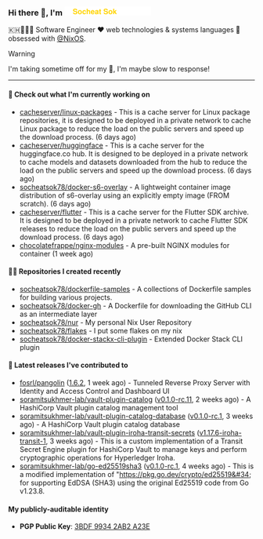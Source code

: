 <h3>
   Hi there 👋,
   I'm <a href="#"><img src="assets/branding.svg" width="177" height="18"></a>
</h3>

<p>
   🇰🇭👨🏻‍💻 Software Engineer ❤️ web technologies & systems languages 🫰 obsessed with <a href="https://github.com/NixOS">@NixOS</a>.
</p>

> [!WARNING]
> I'm taking sometime off for my 👶, I'm maybe slow to response!

---
#### 👷 Check out what I'm currently working on

- [cacheserver/linux-packages](https://github.com/cacheserver/linux-packages) - This is a cache server for Linux package repositories, it is designed to be deployed in a private network to cache Linux package to reduce the load on the public servers and speed up the download process. (6 days ago)
- [cacheserver/huggingface](https://github.com/cacheserver/huggingface) - This is a cache server for the huggingface.co hub. It is designed to be deployed in a private network to cache models and datasets downloaded from the hub to reduce the load on the public servers and speed up the download process. (6 days ago)
- [socheatsok78/docker-s6-overlay](https://github.com/socheatsok78/docker-s6-overlay) - A lightweight container image distribution of s6-overlay using an explicitly empty image (FROM scratch). (6 days ago)
- [cacheserver/flutter](https://github.com/cacheserver/flutter) - This is a cache server for the Flutter SDK archive. It is designed to be deployed in a private network to cache Flutter SDK releases to reduce the load on the public servers and speed up the download process. (6 days ago)
- [chocolatefrappe/nginx-modules](https://github.com/chocolatefrappe/nginx-modules) - A pre-built NGINX modules for container (1 week ago)

#### 👨‍💻 Repositories I created recently

- [socheatsok78/dockerfile-samples](https://github.com/socheatsok78/dockerfile-samples) - A collections of Dockerfile samples for building various projects.
- [socheatsok78/docker-gh](https://github.com/socheatsok78/docker-gh) - A Dockerfile for downloading the GitHub CLI as an intermediate layer
- [socheatsok78/nur](https://github.com/socheatsok78/nur) - My personal Nix User Repository
- [socheatsok78/flakes](https://github.com/socheatsok78/flakes) - I put some flakes on my nix
- [socheatsok78/docker-stackx-cli-plugin](https://github.com/socheatsok78/docker-stackx-cli-plugin) - Extended Docker Stack CLI plugin

#### 🚀 Latest releases I've contributed to

- [fosrl/pangolin](https://github.com/fosrl/pangolin) ([1.6.2](https://github.com/fosrl/pangolin/releases/tag/1.6.2), 1 week ago) - Tunneled Reverse Proxy Server with Identity and Access Control and Dashboard UI
- [soramitsukhmer-lab/vault-plugin-catalog](https://github.com/soramitsukhmer-lab/vault-plugin-catalog) ([v0.1.0-rc.11](https://github.com/soramitsukhmer-lab/vault-plugin-catalog/releases/tag/v0.1.0-rc.11), 2 weeks ago) - A HashiCorp Vault plugin catalog management tool
- [soramitsukhmer-lab/vault-plugin-catalog-database](https://github.com/soramitsukhmer-lab/vault-plugin-catalog-database) ([v0.1.0-rc.1](https://github.com/soramitsukhmer-lab/vault-plugin-catalog-database/releases/tag/v0.1.0-rc.1), 3 weeks ago) - A HashiCorp Vault plugin catalog database
- [soramitsukhmer-lab/vault-plugin-iroha-transit-secrets](https://github.com/soramitsukhmer-lab/vault-plugin-iroha-transit-secrets) ([v1.17.6-iroha-transit-1](https://github.com/soramitsukhmer-lab/vault-plugin-iroha-transit-secrets/releases/tag/v1.17.6-iroha-transit-1), 3 weeks ago) - This is a custom implementation of a Transit Secret Engine plugin for HashiCorp Vault to manage keys and perform cryptographic operations for Hyperledger Iroha.
- [soramitsukhmer-lab/go-ed25519sha3](https://github.com/soramitsukhmer-lab/go-ed25519sha3) ([v0.1.0-rc.1](https://github.com/soramitsukhmer-lab/go-ed25519sha3/releases/tag/v0.1.0-rc.1), 4 weeks ago) - This is a modified implementation of &#34;https://pkg.go.dev/crypto/ed25519&#34; for supporting EdDSA (SHA3) using the original Ed25519 code from Go v1.23.8.

#### My publicly-auditable identity
   - **PGP Public Key**: [3BDF 9934 2AB2 A23E](https://keyserver.ubuntu.com/pks/lookup?search=73E235BAB2858AF5EBBBD4063BDF99342AB2A23E&fingerprint=on&options=mr&op=index)

